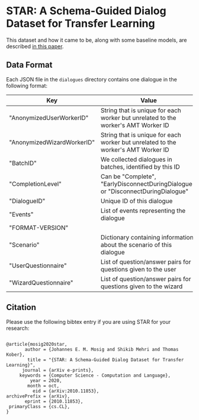 # STAR: A Schema-Guided Dialog Dataset for Transfer Learning

This dataset and how it came to be, along with some baseline models, are described [in this paper](https://arxiv.org/abs/2010.11853).

## Data Format

Each JSON file in the `dialogues` directory contains one dialogue in the following format:

| Key                        | Value                                                                             |
|----------------------------|-----------------------------------------------------------------------------------|
| "AnonymizedUserWorkerID"   | String that is unique for each worker but unrelated to the worker's AMT Worker ID |
| "AnonymizedWizardWorkerID" | String that is unique for each worker but unrelated to the worker's AMT Worker ID |
| "BatchID"                  | We collected dialogues in batches, identified by this ID                          |
| "CompletionLevel"          | Can be "Complete", "EarlyDisconnectDuringDialogue", or "DisconnectDuringDialogue" |
| "DialogueID"               | Unique ID of this dialogue                                                        |
| "Events"                   | List of events representing the dialogue                                          |
| "FORMAT-VERSION"           |                                                                                   |
| "Scenario"                 | Dictionary containing information about the scenario of this dialogue             |
| "UserQuestionnaire"        | List of question/answer pairs for questions given to the user                     |
| "WizardQuestionnaire"      | List of question/answer pairs for questions given to the wizard                   |


## Citation

Please use the following bibtex entry if you are using STAR for your research:
```

@article{mosig2020star,
       author = {Johannes E. M. Mosig and Shikib Mehri and Thomas Kober},
        title = "{STAR: A Schema-Guided Dialog Dataset for Transfer Learning}",
      journal = {arXiv e-prints},
     keywords = {Computer Science - Computation and Language},
         year = 2020,
        month = oct,
          eid = {arXiv:2010.11853},
archivePrefix = {arXiv},
       eprint = {2010.11853},
 primaryClass = {cs.CL},
}
```
